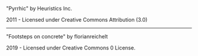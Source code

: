 "Pyrrhic"
by Heuristics Inc.

2011 - Licensed under
Creative Commons
Attribution (3.0)

---

"Footsteps on concrete"
by florianreichelt

2019 - Licensed under 
Creative Commons 0 License.
